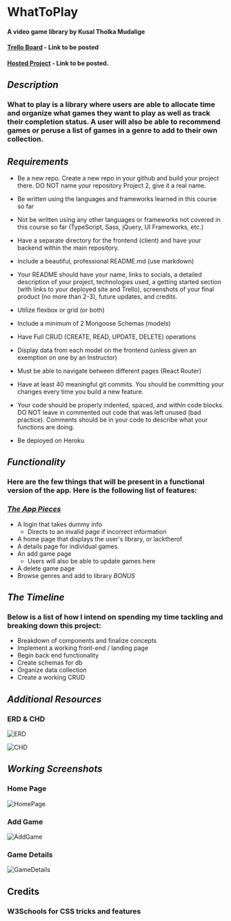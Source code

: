 # WhatToPlay

#### A video game library by Kusal Tholka Mudalige

#### [Trello Board]() - Link to be posted

#### [Hosted Project]() - Link to be posted.

## **_Description_**

### What to play is a library where users are able to allocate time and organize what games they want to play as well as track their completion status. A user will also be able to recommend games or peruse a list of games in a genre to add to their own collection.

## **_Requirements_**

- Be a new repo. Create a new repo in your github and build your project there. DO NOT name your repository Project 2, give it a real name.

- Be written using the languages and frameworks learned in this course so far

- Not be written using any other languages or frameworks not covered in this course so far (TypeScript, Sass, jQuery, UI Frameworks, etc.)

- Have a separate directory for the frontend (client) and have your backend within the main repository.

- Include a beautiful, professional README.md (use markdown)

- Your README should have your name, links to socials, a detailed description of your project, technologies used, a getting started section (with links to your deployed site and Trello), screenshots of your final product (no more than 2-3), future updates, and credits.

- Utilize flexbox or grid (or both)

- Include a minimum of 2 Mongoose Schemas (models)

- Have Full CRUD (CREATE, READ, UPDATE, DELETE) operations

- Display data from each model on the frontend (unless given an exemption on one by an Instructor)

- Must be able to navigate between different pages (React Router)

- Have at least 40 meaningful git commits. You should be committing your changes every time you build a new feature.

- Your code should be properly indented, spaced, and within code blocks. DO NOT leave in commented out code that was left unused (bad practice). Comments should be in your code to describe what your functions are doing.

- Be deployed on Heroku

## **_Functionality_**

### Here are the few things that will be present in a functional version of the app. Here is the following list of features:

### <u>**_The App Pieces_**</u>

- A login that takes dummy info
  - Directs to an invalid page if incorrect information
- A home page that displays the user's library, or lacktherof
- A details page for individual games.
- An add game page
  - Users will also be able to update games here
- A delete game page
- Browse genres and add to library _BONUS_

## **_The Timeline_**

### Below is a list of how I intend on spending my time tackling and breaking down this project:

- Breakdown of components and finalize concepts
- Implement a working front-end / landing page
- Begin back end functionality
- Create schemas for db
- Organize data collection
- Create a working CRUD

## **_Additional Resources_**

### ERD & CHD

![ERD](https://cdn.discordapp.com/attachments/725175628936118375/1032518165550346310/ERD_What_To_Play.drawio.png)

![CHD](https://cdn.discordapp.com/attachments/725175628936118375/1032518165978152980/What_To_Play_Library.png)

## **_Working Screenshots_**

### Home Page

![HomePage](https://cdn.discordapp.com/attachments/397462962140348417/1036614968088469584/Screen_Shot_2022-10-28_at_1.04.08_PM.png)

### Add Game

![AddGame](https://cdn.discordapp.com/attachments/397462962140348417/1036614967614525462/Screen_Shot_2022-10-28_at_1.04.14_PM.png)

### Game Details

![GameDetails](https://cdn.discordapp.com/attachments/397462962140348417/1036614967044087878/Screen_Shot_2022-10-28_at_1.04.24_PM.png)

## **Credits**

### W3Schools for CSS tricks and features
